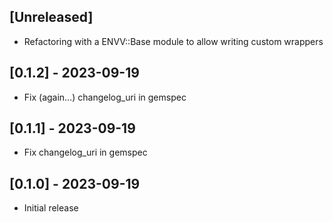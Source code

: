 ## [Unreleased]

- Refactoring with a ENVV::Base module to allow writing custom wrappers  

## [0.1.2] - 2023-09-19

- Fix (again…) changelog_uri in gemspec

## [0.1.1] - 2023-09-19

- Fix changelog_uri in gemspec

## [0.1.0] - 2023-09-19

- Initial release
